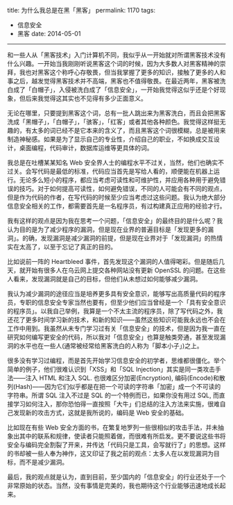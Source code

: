title: 为什么我总是在黑「黑客」
permalink: 1170
tags:
  - 信息安全
  - 黑客
date: 2014-05-01
---

和一些人从「黑客技术」入门计算机不同，我似乎从一开始就对所谓黑客技术没有什么兴趣。一开始当我刚刚听说黑客这个词的时候，因为大多数人对黑客精神的崇拜，我也对黑客这个称呼心存敬畏，但当我掌握了更多的知识，接触了更多的人和事之后，越发觉得黑客技术并不高端，黑客也不值得敬畏。在最近两年，黑客被洗白成了「白帽子」，入侵被洗白成了「信息安全」，一开始我觉得这似乎还是个好现象，但后来我觉得这其实也不见得有多少正面意义。

无论在哪里，只要提到黑客这个词，总有一批人跳出来为黑客洗白，而且会把黑客洗成「黑帽子」，「白帽子」，「骇客」，「红客」或者其他各种颜色。我觉得这样挺无趣的，有太多的词已经不是它本来的含义了，而且黑客这个词很模糊，总是被用来制造神秘感。如果是为了显示自己的专业性，介绍自己的职业，不如换成交互设计，桌面编程，代码审计，数据库运维等更具体的词。

我总是在吐槽某某知名 Web 安全界人士的编程水平不过关，当然，他们也确实不过关。会写代码是最低的标准，代码应当首先是写给人看的，顺便能在机器上运行。无论多么短小的程序，都应当考虑可读性和可维护性，并应用各种用于避免错误的技巧。对于如何提高可读性，如何避免错误，不同的人可能会有不同的观点，但是作为代码的作者，在写代码的时候至少应当考虑过这些问题。我认为绝大部分信息安全相关的工作，都需要首先是一名程序员，有过构建真正应用的经验才行。

我有这样的观点是因为我在思考一个问题，「信息安全」的最终目的是什么呢？我认为目的是为了减少程序的漏洞，但是现在业界的普遍目标是「发现更多的漏洞」。的确，发现漏洞是减少漏洞的前提，但是现在业界对于「发现漏洞」的热情实在太高了，以至于忘记了真正的目的。

比如说前一阵的 Heartbleed 事件，首先发现这个漏洞的人值得喝彩。但是随后几天，就开始有很多人在乌云网上提交各种网站没有更新 OpenSSL 的问题。在这些人看来，发现漏洞就是自己的目标，但他们从未想过如何能够减少漏洞。

我认为减少漏洞的途径应当是培养更多具有安全意识，能够写出高质量代码的程序员，专职的信息安全专家当然也要有，但至少他们应当曾经是一个「具有安全意识的程序员」。以我自己举例，我算是一个不太主流的程序员，除了写代码之外，我还花了更多时间学习新的技术，和新的知识——虽然这些知识可能我永远也不会在工作中用到。我虽然从未专门学习过有关「信息安全」的技术，但是因为我一直在研究如何编写更安全的代码，所以我对「信息安全」也算是触类旁通，甚至发现漏洞的水平也在一些人(通常被经常给黑客洗白的人称为「脚本小子」)之上。

很多没有学习过编程，而是首先开始学习信息安全的初学者，思维都很僵化。举个简单的例子，他们很难认识到「XSS」和「SQL Injection」其实是同一类攻击手法——注入 HTML 和注入 SQL. 也很难区分加密(Encryption), 编码(Encode)和散列(Hash)——因为它们似乎都是在把一个可读的字符串「加密」成一个不可读的字符串。所谓 SQL 注入不过是 SQL 的一个特例而已，如果你没有用过 SQL, 而直接学习如何注入，那你恐怕得一直按照「大牛」们总结的注入方法来实施，很难自己发现新的攻击方式，这就是我所说的，编码是 Web 安全的基础。

比如现在有些 Web 安全方面的书，在繁复地罗列一些很相似的攻击手法，并未抽象出其中的联系和规律，使读者只能照着做，而很难有所启发。更不要说这些书将安全与编码完全割裂了开来，并传达「代码只是工具，会写就行了」的思想。这样的书却被一些人奉为神作，这又印证了我之前的观点：太多人在以发现漏洞为目标，而不是减少漏洞。

最后，我的观点就是认为，直到目前，至少国内的「信息安全」的行业还处于一个非常原始的状态。当然，没有事情是完美的，我也期待这个行业能够迅速地成长起来。
